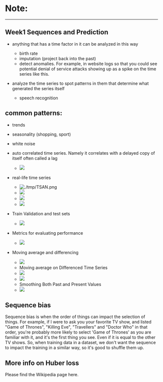 # Note: 

---
Week1 Sequences and Prediction
---

*  anything that has a time factor in it can be analyzed in this way
    * birth rate 
    * imputation (project back into the past)
    * detect anomalies. For example, in website logs so that you could see potential denial of service attacks showing up as a spike on the time series like this.
    
*  analyze the time series to spot patterns in them that determine what generated the series itself
    * speech recognition


## common patterns:

* trends
* seasonality (shopping, sport)
* white noise
*  auto correlated time series. Namely it correlates with a delayed copy of itself often called a lag
    * ![](./tmp/2021-04-20_08-16-15.png)
    
* real-life time series
    * ![./tmp/TSAN.png](./tmp/TSAN.png)
    * ![](./tmp/non-stationary_time_series.png)
    * ![](./tmp/non-stationary-2.png)
    * ![](./tmp/forecast.png)


* Train Validation and test sets
    * ![](./tmp/2021-04-21_21-27-13.png)

* Metrics for evaluating performance
    * ![](./tmp/2021-04-21_21-37-08.png)

* Moving average and differencing
    * ![](./tmp/2021-04-21_21-38-43.png)
    * Moving average on Differenced Time Series
    * ![](./tmp/2021-04-21_21-39-49.png)
    * ![](./tmp/2021-04-21_21-40-04.png)
    * Smoothing Both Past and Present Values
    * ![](./tmp/2021-04-21_21-52-07.png)


## Sequence bias

Sequence bias is when the order of things can impact the selection of things. For example, if I were to ask you your favorite TV show, and listed "Game of Thrones", "Killing Eve", "Travellers" and "Doctor Who" in that order, you're probably more likely to select 'Game of Thrones' as you are familiar with it, and it's the first thing you see. Even if it is equal to the other TV shows. So, when training data in a dataset, we don't want the sequence to impact the training in a similar way, so it's good to shuffle them up.

## More info on Huber loss
Please find the Wikipedia page here.